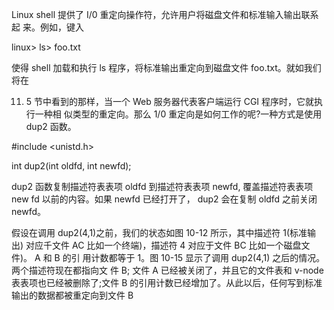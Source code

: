 Linux shell 提供了 I/0 重定向操作符，允许用户将磁盘文件和标准输入输出联系起 来。例如，键入

linux> ls> foo.txt

使得 shell 加载和执行 ls 程序，将标准输出重定向到磁盘文件 foo.txt。就如我们将在

11. 5 节中看到的那样，当一个 Web 服务器代表客户端运行 CGI 程序时，它就执行一种相 似类型的重定向。那么 1/0 重定向是如何工作的呢?一种方式是使用 dup2 函数。

\#include <unistd.h>

int dup2(int oldfd, int newfd);

dup2 函数复制描述符表表项 oldfd 到描述符表表项 newfd, 覆盖描述符表表项 new­ fd 以前的内容。如果 newfd 已经打开了， dup2 会在复制 oldfd 之前关闭 newfd。

假设在调用 dup2(4,1)之前，我们的状态如图 10-12 所示，其中描述符 1(标准输出) 对应千文件 AC 比如一个终端)，描述符 4 对应于文件 BC 比如一个磁盘文件)。 A 和 B 的引 用计数都等于 1。图 10-15 显示了调用 dup2(4,1) 之后的情况。两个描述符现在都指向文 件 B; 文件 A 已经被关闭了，并且它的文件表和 v-node 表表项也已经被删除了;文件 B 的引用计数已经增加了。从此以后，任何写到标准输出的数据都被重定向到文件 B